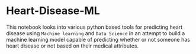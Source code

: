 # Heart-Disease-ML
This notebook looks into various python based tools for predicting heart disease using `Machine learning` and `Data Science` in an attempt to build a machine learning model capable of predicting whether or not someone has heart disease or not based on their medical attributes.
